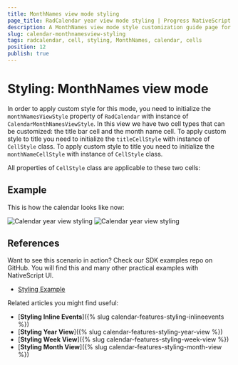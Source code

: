 ```yaml
---
title: MonthNames view mode styling
page_title: RadCalendar year view mode styling | Progress NativeScript UI Documentation
description: A MonthNames view mode style customization guide page for RadCalendar for NativeScript.
slug: calendar-monthnamesview-styling
tags: radcalendar, cell, styling, MonthNames, calendar, cells
position: 12
publish: true
---
```


# Styling: MonthNames view mode

In order to apply custom style for this mode, you need to initialize the `monthNamesViewStyle` property of `RadCalendar` with instance of `CalendarMonthNamesViewStyle`.
In this view we have two cell types that can be customized: the title bar cell and the month name cell. To apply custom style to title you need to initialize the `titleCellStyle` with instance of `CellStyle` class. To apply custom style to title you need to initialize the `monthNameCellStyle` with instance of `CellStyle` class.

All properties of `CellStyle` class are applicable to these two cells:

## Example

<snippet id='calendar-monthnamesview-styling'/>

This is how the calendar looks like now:

![Calendar year view styling](/controls/NativeScript/Calendar/Styling/images/calendar_styling_month_names_ios.png "iOS")      ![Calendar year view styling](/controls/NativeScript/Calendar/Styling/images/calendar_styling_month_names_android.png "Android")

## References
Want to see this scenario in action?
Check our SDK examples repo on GitHub. You will find this and many other practical examples with NativeScript UI.

* [Styling Example](https://github.com/telerik/nativescript-ui-samples/tree/master/calendar/app/calendar/cell-styling)

Related articles you might find useful:

* [**Styling Inline Events**]({% slug calendar-features-styling-inlineevents %})
* [**Styling Year View**]({% slug calendar-features-styling-year-view %})
* [**Styling Week View**]({% slug calendar-features-styling-week-view %})
* [**Styling Month View**]({% slug calendar-features-styling-month-view %})